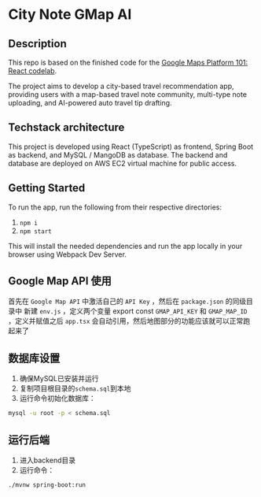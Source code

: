 # City Note GMap AI

## Description
This repo is based on the finished code for the [Google Maps Platform 101: React codelab](https://developers.google.com/codelabs/maps-platform/maps-platform-101-react-js).

The project aims to develop a city-based travel recommendation app, providing users with a map-based travel note community, multi-type note uploading, and AI-powered auto travel tip drafting.

## Techstack architecture

This project is developed using React (TypeScript) as frontend, Spring Boot as backend, and MySQL / MangoDB as database. The backend and database are deployed on AWS EC2 virtual machine for public access.

## Getting Started

To run the app, run the following from their respective directories:

1. `npm i`
2. `npm start`

This will install the needed dependencies and run the app locally in your browser using Webpack Dev Server.

## Google Map API 使用

首先在 `Google Map API` 中激活自己的 `API Key` ，然后在 `package.json` 的同级目录中 新建 `env.js` ，定义两个变量 export const `GMAP_API_KEY` 和 `GMAP_MAP_ID` ，定义并赋值之后 `app.tsx` 会自动引用，然后地图部分的功能应该就可以正常跑起来了


## 数据库设置
1. 确保MySQL已安装并运行
2. 复制项目根目录的`schema.sql`到本地
3. 运行命令初始化数据库：
```bash
mysql -u root -p < schema.sql
```

## 运行后端
1. 进入backend目录
2. 运行命令：
```bash
./mvnw spring-boot:run
```
